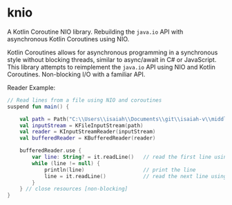 # knio
A Kotlin Coroutine NIO library. Rebuilding the `java.io` API with asynchronous Kotlin Coroutines using NIO.

Kotlin Coroutines allows for asynchronous programming in a synchronous style without blocking threads, similar to
async/await in C# or JavaScript. This library attempts to reimplement the `java.io` API using NIO and Kotlin Coroutines.
Non-blocking I/O with a familiar API.


Reader Example:
```kotlin
// Read lines from a file using NIO and coroutines
suspend fun main() {

    val path = Path("C:\\Users\\isaiah\\Documents\\git\\isaiah-v\\middleman\\LICENSE")
    val inputStream = KFileInputStream(path)
    val reader = KInputStreamReader(inputStream)
    val bufferedReader = KBufferedReader(reader)

    bufferedReader.use {
        var line: String? = it.readLine()   // read the first line using nio [non-blocking]
        while (line != null) {
            println(line)                   // print the line
            line = it.readLine()            // read the next line using nio [non-blocking]
        }
    } // close resources [non-blocking]
}
```
